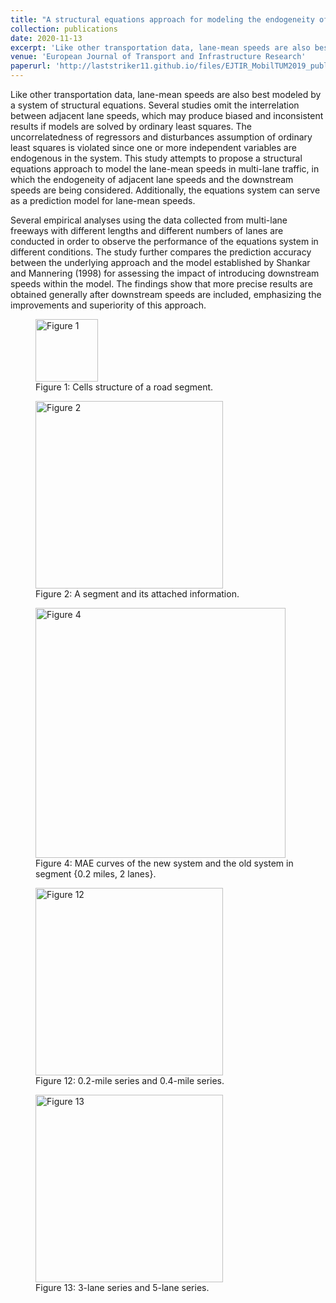 ```yaml
---
title: "A structural equations approach for modeling the endogeneity of lane-mean speeds considering the downstream speeds"
collection: publications
date: 2020-11-13
excerpt: 'Like other transportation data, lane-mean speeds are also best modeled by a system of structural equations. Several studies omit...'
venue: 'European Journal of Transport and Infrastructure Research'
paperurl: 'http://laststriker11.github.io/files/EJTIR_MobilTUM2019_published_v.pdf'
---
```


Like other transportation data, lane-mean speeds are also best modeled by a system of structural equations. Several studies omit the interrelation between adjacent lane speeds, which may produce biased and inconsistent results if models are solved by ordinary least squares. The uncorrelatedness of regressors and disturbances assumption of ordinary least squares is violated since one or more independent variables are endogenous in the system. This study attempts to propose a structural equations approach to model the lane-mean speeds in multi-lane traffic, in which the endogeneity of adjacent lane speeds and the downstream speeds are being considered. Additionally, the equations system can serve as a prediction model for lane-mean speeds.

Several empirical analyses using the data collected from multi-lane freeways with different lengths and different numbers of lanes are conducted in order to observe the performance of the equations system in different conditions. The study further compares the prediction accuracy between the underlying approach and the model established by Shankar and Mannering (1998) for assessing the impact of introducing downstream speeds within the model. The findings show that more precise results are obtained generally after downstream speeds are included, emphasizing the improvements and superiority of this approach.

<figure>
  <img
  src="http://laststriker11.github.io/files/EJTIR-MobilTUM2019_fig1.png"
  alt="Figure 1" width="100">
  <figcaption>Figure 1: Cells structure of a road segment.</figcaption>
</figure>

<figure>
  <img
  src="http://laststriker11.github.io/files/EJTIR-MobilTUM2019_fig2.png"
  alt="Figure 2" width="300">
  <figcaption>Figure 2: A segment and its attached information.</figcaption>
</figure>

<figure>
  <img
  src="http://laststriker11.github.io/files/EJTIR-MobilTUM2019_fig3.png"
  alt="Figure 4" width="400">
  <figcaption>Figure 4: MAE curves of the new system and the old system in segment {0.2 miles, 2 lanes}.</figcaption>
</figure>

<figure>
  <img
  src="http://laststriker11.github.io/files/EJTIR-MobilTUM2019_fig4.png"
  alt="Figure 12" width="300">
  <figcaption>Figure 12: 0.2-mile series and 0.4-mile series.</figcaption>
</figure>

<figure>
  <img
  src="http://laststriker11.github.io/files/EJTIR-MobilTUM2019_fig5.png"
  alt="Figure 13" width="300">
  <figcaption>Figure 13: 3-lane series and 5-lane series.</figcaption>
</figure>

